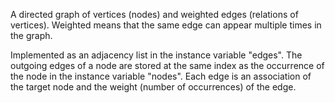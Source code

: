 A directed graph of vertices (nodes) and weighted edges (relations of vertices). Weighted means that the same edge can appear multiple times in the graph.

Implemented as an adjacency list in the instance variable "edges". The outgoing edges of a node are stored at the same index as the occurrence of the node in the instance variable "nodes". Each edge is an association of the target node and the weight (number of occurrences) of the edge.